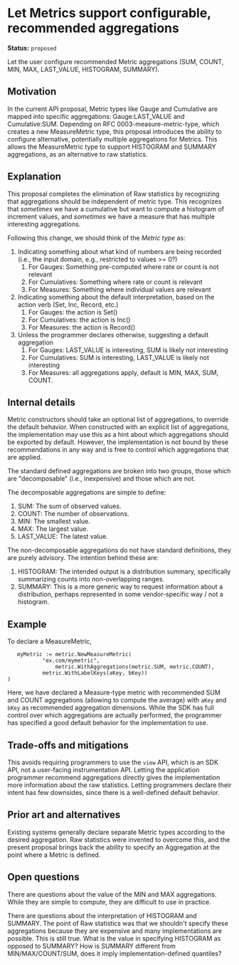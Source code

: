 # Let Metrics support configurable, recommended aggregations

**Status:** `proposed`

Let the user configure recommended Metric aggregations (SUM, COUNT, MIN, MAX, LAST_VALUE, HISTOGRAM, SUMMARY).

## Motivation

In the current API proposal, Metric types like Gauge and Cumulative are mapped into specific aggregations: Gauge:LAST_VALUE and Cumulative:SUM.  Depending on RFC 0003-measure-metric-type, which creates a new MeasureMetric type, this proposal introduces the ability to configure alternative, potentially multiple aggregations for Metrics.  This allows the MeasureMetric type to support HISTOGRAM and SUMMARY aggregations, as an alternative to raw statistics.

## Explanation

This proposal completes the elimination of Raw statistics by recognizing that aggregations should be independent of metric type.  This recognizes that _sometimes_ we have a cumulative but want to compute a histogram of increment values, and _sometimes_ we have a measure that has multiple interesting aggregations.

Following this change, we should think of the _Metric type_ as:

1. Indicating something about what kind of numbers are being recorded (i.e., the input domain, e.g., restricted to values >= 0?)
   1. For Gauges: Something pre-computed where rate or count is not relevant
   1. For Cumulatives: Something where rate or count is relevant
   1. For Measures: Something where individual values are relevant
1. Indicating something about the default interpretation, based on the action verb (Set, Inc, Record, etc.)
   1. For Gauges: the action is Set()
   1. For Cumulatives: the action is Inc()
   1. For Measures: the action is Record()
1. Unless the programmer declares otherwise, suggesting a default aggregation
   1. For Gauges: LAST_VALUE is interesting, SUM is likely not interesting
   1. For Cumulatives: SUM is interesting, LAST_VALUE is likely not interesting
   1. For Measures: all aggregations apply, default is MIN, MAX, SUM, COUNT.

## Internal details

Metric constructors should take an optional list of aggregations, to override the default behavior.  When constructed with an explicit list of aggregations, the implementation may use this as a hint about which aggregations should be exported by default.  However, the implementation is not bound by these recommendations in any way and is free to control which aggregations that are applied.

The standard defined aggregations are broken into two groups, those which are "decomposable" (i.e., inexpensive) and those which are not.

The decomposable aggregations are simple to define:

1. SUM: The sum of observed values.
1. COUNT: The number of observations.
1. MIN: The smallest value.
1. MAX: The largest value.
1. LAST_VALUE: The latest value.

The non-decomposable aggregations do not have standard definitions, they are purely advisory.  The intention behind these are:

1. HISTOGRAM: The intended output is a distribution summary, specifically summarizing counts into non-overlapping ranges.
1. SUMMARY: This is a more generic way to request information about a distribution, perhaps represented in some vendor-specific way / not a histogram.

## Example

To declare a MeasureMetric,

```
   myMetric := metric.NewMeasureMetric(
		   "ex.com/mymetric",
	           metric.WithAggregations(metric.SUM, metric.COUNT),
		   metric.WithLabelKeys(aKey, bKey))
)
```

Here, we have declared a Measure-type metric with recommended SUM and COUNT aggregations (allowing to compute the average) with `aKey` and `bKey` as recommended aggregation dimensions.  While the SDK has full control over which aggregations are actually performed, the programmer has specified a good default behavior for the implementation to use.

## Trade-offs and mitigations

This avoids requiring programmers to use the `view` API, which is an SDK API, not a user-facing instrumentation API. Letting the application programmer recommend aggregations directly gives the implementation more information about the raw statistics. Letting programmers declare their intent has few downsides, since there is a well-defined default behavior.

## Prior art and alternatives

Existing systems generally declare separate Metric types according to the desired aggregation.  Raw statistics were invented to overcome this, and the present proposal brings back the ability to specify an Aggregation at the point where a Metric is defined.

## Open questions

There are questions about the value of the MIN and MAX aggregations.  While they are simple to compute, they are difficult to use in practice.

There are questions about the interpretation of HISTOGRAM and SUMMARY. The point of Raw statistics was that we shouldn't specify these aggregations because they are expensive and many implementations are possible.  This is still true. What is the value in specifying HISTOGRAM as opposed to SUMMARY?  How is SUMMARY different from MIN/MAX/COUNT/SUM, does it imply implementation-defined quantiles?
